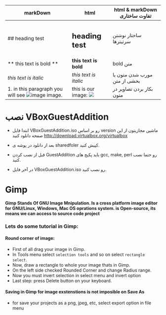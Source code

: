 | markDown  |  html | html & markDown تفاوت ساختاری |
|---|---|---|
|  ## heading test |  <h2>heading test</h2> | ساختار نوشتن سرتیترها |
|  ** this text is bold ** | <strong>this text is bold</strong>  | bold متن |
|  _this text is italic_ |  <i>this text is italic</i> | مورب شدن متون یا بخشی از متن |
|  1. in this paragraph you will see ![image]( url ) image. | this is our image: <img src="..."> | بکار بردن تصاویر در متون |


# نصب VBoxGuestAddition

- ابتدا فایل VBoxGuestAddition.iso رو بر اساس version ماشین مجازیتون از این صفحه دانلود کنید http://download.virtualbox.org/virtualbox    

- بعد از دانلود در پوشه ی sharedfoler کپیش کنید.
- قبل از نصب کردن GuestAddition باید پکیج های gcc, make, perl رو حتما نصب کنید.
- در آخر فایل VBoxGuestAddition.iso رو نصب کنید.

# Gimp

**Gimp Stands Of GNU Image Mnipulation. Is a cross platform image editor for GNU/Linux, Windows, Mac OS oprations system.
is Open-source, its means we can access to source code project**

### Lets do some tutorial in Gimp: 

#### Round corner of image:

- First of all drag your image in Gimp.
- In Tools menu select `selection tools` and so on select `rectangle select`.
- Now, draw a rectangle to whole your image thats in Gimp.
- On the left side checked Rounded Corner and change Radius range.
- Now you must invert selection in select menu and invert option
- Last step: press Delete button on your keyboard.

#### Saving in Gimp for image exstenstions is not imposible on Save As

- for save your projects as a png, jpeg, etc, select export option in file menu
